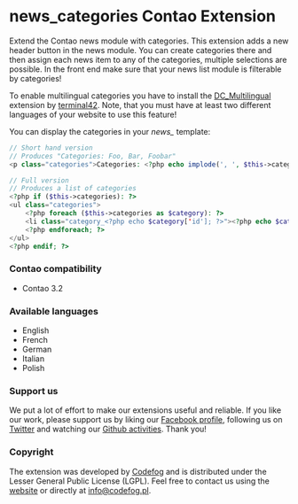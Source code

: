 news_categories Contao Extension
================================

Extend the Contao news module with categories. This extension adds a new header button in the news module. You can create categories there and then assign each news item to any of the categories, multiple selections are possible. In the front end make sure that your news list module is filterable by categories!

To enable multilingual categories you have to install the [DC_Multilingual](https://github.com/terminal42/contao-DC_Multilingual) extension by [terminal42](http://www.terminal42.ch). Note, that you must have at least two different languages of your website to use this feature!

You can display the categories in your *news_* template:

```php
// Short hand version
// Produces "Categories: Foo, Bar, Foobar"
<p class="categories">Categories: <?php echo implode(', ', $this->categoriesList); ?></p>

// Full version
// Produces a list of categories
<?php if ($this->categories): ?>
<ul class="categories">
    <?php foreach ($this->categories as $category): ?>
    <li class="category_<?php echo $category['id']; ?>"><?php echo $category['frontendTitle'] ? $category['frontendTitle'] : $category['title']; ?></li>
    <?php endforeach; ?>
</ul>
<?php endif; ?>
```

### Contao compatibility
- Contao 3.2

### Available languages
- English
- French
- German
- Italian
- Polish

### Support us
We put a lot of effort to make our extensions useful and reliable. If you like our work, please support us by liking our [Facebook profile](http://facebook.com/Codefog), following us on [Twitter](https://twitter.com/codefog) and watching our [Github activities](http://github.com/codefog). Thank you!

### Copyright
The extension was developed by [Codefog](http://codefog.pl) and is distributed under the Lesser General Public License (LGPL). Feel free to contact us using the [website](http://codefog.pl) or directly at info@codefog.pl.